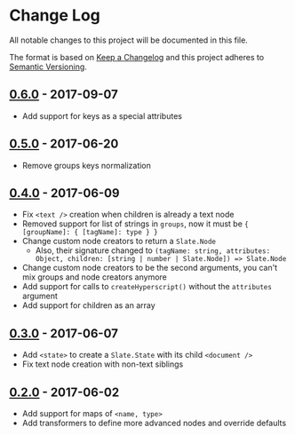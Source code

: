 # Change Log
All notable changes to this project will be documented in this file.

The format is based on [Keep a Changelog](http://keepachangelog.com/) and this project adheres to [Semantic Versioning](http://semver.org/).

## [0.6.0](https://github.com/GitbookIO/slate-sugar/compare/0.5.0...0.6.0) - 2017-09-07

- Add support for keys as a special attributes

## [0.5.0](https://github.com/GitbookIO/slate-sugar/compare/0.4.0...0.5.0) - 2017-06-20

- Remove groups keys normalization

## [0.4.0](https://github.com/GitbookIO/slate-sugar/compare/0.3.0...0.4.0) - 2017-06-09

- Fix `<text />` creation when children is already a text node
- Removed support for list of strings in `groups`, now it must be `{ [groupName]: { [tagName]: type } }`
- Change custom node creators to return a `Slate.Node`
    - Also, their signature changed to `(tagName: string, attributes: Object, children: [string | number | Slate.Node]) => Slate.Node`
- Change custom node creators to be the second arguments, you can't mix groups and node creators anymore
- Add support for calls to `createHyperscript()` without the `attributes` argument
- Add support for children as an array

## [0.3.0](https://github.com/GitbookIO/slate-sugar/compare/0.2.0...0.3.0) - 2017-06-07

- Add `<state>` to create a `Slate.State` with its child `<document />`
- Fix text node creation with non-text siblings

## [0.2.0](https://github.com/GitbookIO/slate-sugar/compare/0.1.0...0.2.0) - 2017-06-02

- Add support for maps of `<name, type>`
- Add transformers to define more advanced nodes and override defaults
